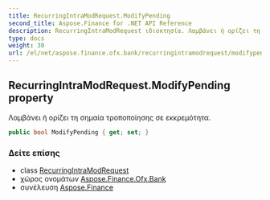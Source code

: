 ```yaml
---
title: RecurringIntraModRequest.ModifyPending
second_title: Aspose.Finance for .NET API Reference
description: RecurringIntraModRequest ιδιοκτησία. Λαμβάνει ή ορίζει τη σημαία τροποποίησης σε εκκρεμότητα.
type: docs
weight: 30
url: /el/net/aspose.finance.ofx.bank/recurringintramodrequest/modifypending/
---
```

## RecurringIntraModRequest.ModifyPending property

Λαμβάνει ή ορίζει τη σημαία τροποποίησης σε εκκρεμότητα.

```csharp
public bool ModifyPending { get; set; }
```

### Δείτε επίσης

* class [RecurringIntraModRequest](../)
* χώρος ονομάτων [Aspose.Finance.Ofx.Bank](../../recurringintramodrequest/)
* συνέλευση [Aspose.Finance](../../../)


